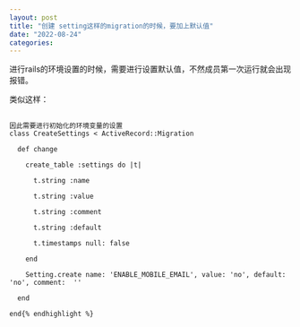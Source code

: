 ```yaml
---
layout: post
title: "创建 setting这样的migration的时候，要加上默认值"
date: "2022-08-24"
categories: 
---
```

<p>进行rails的环境设置的时候，需要进行设置默认值，不然成员第一次运行就会出现报错。</p>

<p>类似这样：</p>

<p><img alt="" src="http://bug.sweetysoft.com/uploads/2022-08-24-08-58-22.png" /></p>

<pre>
<code>因此需要进行初始化的环境变量的设置
class CreateSettings &lt; ActiveRecord::Migration

&nbsp; def change

&nbsp;&nbsp;&nbsp; create_table :settings do |t|

&nbsp;&nbsp;&nbsp;&nbsp;&nbsp; t.string :name

&nbsp;&nbsp;&nbsp;&nbsp;&nbsp; t.string :value

&nbsp;&nbsp;&nbsp;&nbsp;&nbsp; t.string :comment

&nbsp;&nbsp;&nbsp;&nbsp;&nbsp; t.string :default

&nbsp;&nbsp;&nbsp;&nbsp;&nbsp; t.timestamps null: false

&nbsp;&nbsp;&nbsp; end

&nbsp;&nbsp;&nbsp; Setting.create name: &#39;ENABLE_MOBILE_EMAIL&#39;, value: &#39;no&#39;, default: &#39;no&#39;, comment:&nbsp; &#39;&#39; &nbsp;

&nbsp; end

end{% endhighlight %}

<p>&nbsp;</p>

